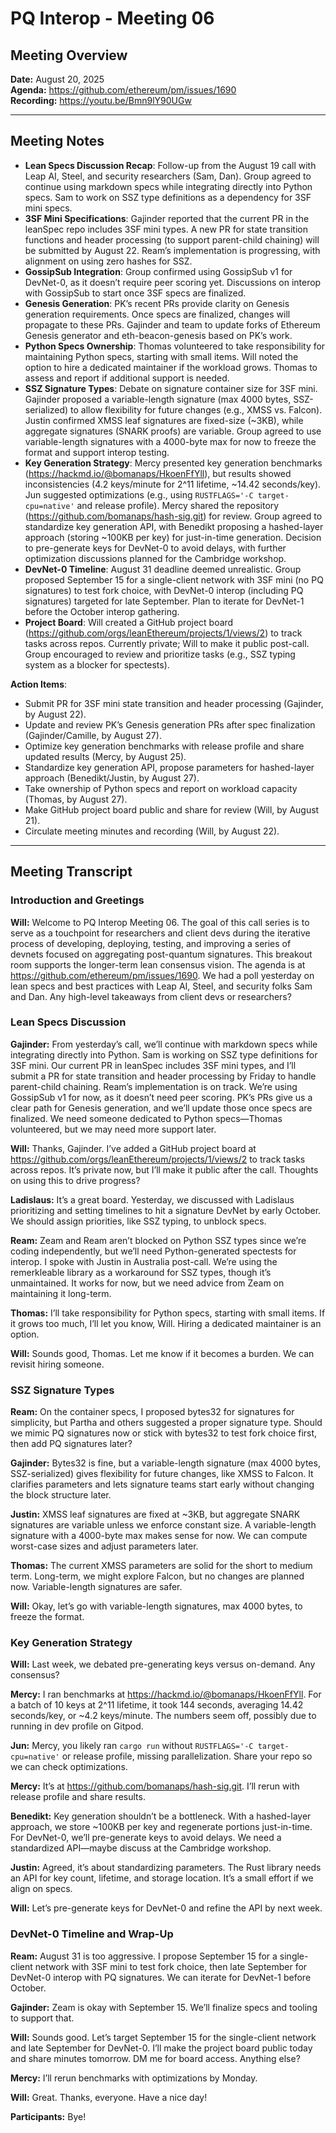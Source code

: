 # PQ Interop - Meeting 06

## Meeting Overview
**Date:** August 20, 2025  
**Agenda:** https://github.com/ethereum/pm/issues/1690  
**Recording:** https://youtu.be/Bmn9lY90UGw  

---

## Meeting Notes

- **Lean Specs Discussion Recap**: Follow-up from the August 19 call with Leap AI, Steel, and security researchers (Sam, Dan). Group agreed to continue using markdown specs while integrating directly into Python specs. Sam to work on SSZ type definitions as a dependency for 3SF mini specs.
- **3SF Mini Specifications**: Gajinder reported that the current PR in the leanSpec repo includes 3SF mini types. A new PR for state transition functions and header processing (to support parent-child chaining) will be submitted by August 22. Ream’s implementation is progressing, with alignment on using zero hashes for SSZ.
- **GossipSub Integration**: Group confirmed using GossipSub v1 for DevNet-0, as it doesn’t require peer scoring yet. Discussions on interop with GossipSub to start once 3SF specs are finalized.
- **Genesis Generation**: PK’s recent PRs provide clarity on Genesis generation requirements. Once specs are finalized, changes will propagate to these PRs. Gajinder and team to update forks of Ethereum Genesis generator and eth-beacon-genesis based on PK’s work.
- **Python Specs Ownership**: Thomas volunteered to take responsibility for maintaining Python specs, starting with small items. Will noted the option to hire a dedicated maintainer if the workload grows. Thomas to assess and report if additional support is needed.
- **SSZ Signature Types**: Debate on signature container size for 3SF mini. Gajinder proposed a variable-length signature (max 4000 bytes, SSZ-serialized) to allow flexibility for future changes (e.g., XMSS vs. Falcon). Justin confirmed XMSS leaf signatures are fixed-size (~3KB), while aggregate signatures (SNARK proofs) are variable. Group agreed to use variable-length signatures with a 4000-byte max for now to freeze the format and support interop testing.
- **Key Generation Strategy**: Mercy presented key generation benchmarks (https://hackmd.io/@bomanaps/HkoenFfYll), but results showed inconsistencies (4.2 keys/minute for 2^11 lifetime, ~14.42 seconds/key). Jun suggested optimizations (e.g., using `RUSTFLAGS='-C target-cpu=native'` and release profile). Mercy shared the repository (https://github.com/bomanaps/hash-sig.git) for review. Group agreed to standardize key generation API, with Benedikt proposing a hashed-layer approach (storing ~100KB per key) for just-in-time generation. Decision to pre-generate keys for DevNet-0 to avoid delays, with further optimization discussions planned for the Cambridge workshop.
- **DevNet-0 Timeline**: August 31 deadline deemed unrealistic. Group proposed September 15 for a single-client network with 3SF mini (no PQ signatures) to test fork choice, with DevNet-0 interop (including PQ signatures) targeted for late September. Plan to iterate for DevNet-1 before the October interop gathering.
- **Project Board**: Will created a GitHub project board (https://github.com/orgs/leanEthereum/projects/1/views/2) to track tasks across repos. Currently private; Will to make it public post-call. Group encouraged to review and prioritize tasks (e.g., SSZ typing system as a blocker for spectests).

**Action Items**:  
- Submit PR for 3SF mini state transition and header processing (Gajinder, by August 22).  
- Update and review PK’s Genesis generation PRs after spec finalization (Gajinder/Camille, by August 27).  
- Optimize key generation benchmarks with release profile and share updated results (Mercy, by August 25).  
- Standardize key generation API, propose parameters for hashed-layer approach (Benedikt/Justin, by August 27).  
- Take ownership of Python specs and report on workload capacity (Thomas, by August 27).  
- Make GitHub project board public and share for review (Will, by August 21).  
- Circulate meeting minutes and recording (Will, by August 22).  

---

## Meeting Transcript

### Introduction and Greetings
**Will:** Welcome to PQ Interop Meeting 06. The goal of this call series is to serve as a touchpoint for researchers and client devs during the iterative process of developing, deploying, testing, and improving a series of devnets focused on aggregating post-quantum signatures. This breakout room supports the longer-term lean consensus vision. The agenda is at https://github.com/ethereum/pm/issues/1690. We had a poll yesterday on lean specs and best practices with Leap AI, Steel, and security folks Sam and Dan. Any high-level takeaways from client devs or researchers?

### Lean Specs Discussion
**Gajinder:** From yesterday’s call, we’ll continue with markdown specs while integrating directly into Python. Sam is working on SSZ type definitions for 3SF mini. Our current PR in leanSpec includes 3SF mini types, and I’ll submit a PR for state transition and header processing by Friday to handle parent-child chaining. Ream’s implementation is on track. We’re using GossipSub v1 for now, as it doesn’t need peer scoring. PK’s PRs give us a clear path for Genesis generation, and we’ll update those once specs are finalized. We need someone dedicated to Python specs—Thomas volunteered, but we may need more support later.

**Will:** Thanks, Gajinder. I’ve added a GitHub project board at https://github.com/orgs/leanEthereum/projects/1/views/2 to track tasks across repos. It’s private now, but I’ll make it public after the call. Thoughts on using this to drive progress?

**Ladislaus:** It’s a great board. Yesterday, we discussed with Ladislaus prioritizing and setting timelines to hit a signature DevNet by early October. We should assign priorities, like SSZ typing, to unblock specs.

**Ream:** Zeam and Ream aren’t blocked on Python SSZ types since we’re coding independently, but we’ll need Python-generated spectests for interop. I spoke with Justin in Australia post-call. We’re using the remerkleable library as a workaround for SSZ types, though it’s unmaintained. It works for now, but we need advice from Zeam on maintaining it long-term.

**Thomas:** I’ll take responsibility for Python specs, starting with small items. If it grows too much, I’ll let you know, Will. Hiring a dedicated maintainer is an option.

**Will:** Sounds good, Thomas. Let me know if it becomes a burden. We can revisit hiring someone.

### SSZ Signature Types
**Ream:** On the container specs, I proposed bytes32 for signatures for simplicity, but Partha and others suggested a proper signature type. Should we mimic PQ signatures now or stick with bytes32 to test fork choice first, then add PQ signatures later?

**Gajinder:** Bytes32 is fine, but a variable-length signature (max 4000 bytes, SSZ-serialized) gives flexibility for future changes, like XMSS to Falcon. It clarifies parameters and lets signature teams start early without changing the block structure later.

**Justin:** XMSS leaf signatures are fixed at ~3KB, but aggregate SNARK signatures are variable unless we enforce constant size. A variable-length signature with a 4000-byte max makes sense for now. We can compute worst-case sizes and adjust parameters later.

**Thomas:** The current XMSS parameters are solid for the short to medium term. Long-term, we might explore Falcon, but no changes are planned now. Variable-length signatures are safer.

**Will:** Okay, let’s go with variable-length signatures, max 4000 bytes, to freeze the format.

### Key Generation Strategy
**Will:** Last week, we debated pre-generating keys versus on-demand. Any consensus?

**Mercy:** I ran benchmarks at https://hackmd.io/@bomanaps/HkoenFfYll. For a batch of 10 keys at 2^11 lifetime, it took 144 seconds, averaging 14.42 seconds/key, or ~4.2 keys/minute. The numbers seem off, possibly due to running in dev profile on Gitpod.

**Jun:** Mercy, you likely ran `cargo run` without `RUSTFLAGS='-C target-cpu=native'` or release profile, missing parallelization. Share your repo so we can check optimizations.

**Mercy:** It’s at https://github.com/bomanaps/hash-sig.git. I’ll rerun with release profile and share results.

**Benedikt:** Key generation shouldn’t be a bottleneck. With a hashed-layer approach, we store ~100KB per key and regenerate portions just-in-time. For DevNet-0, we’ll pre-generate keys to avoid delays. We need a standardized API—maybe discuss at the Cambridge workshop.

**Justin:** Agreed, it’s about standardizing parameters. The Rust library needs an API for key count, lifetime, and storage location. It’s a small effort if we align on specs.

**Will:** Let’s pre-generate keys for DevNet-0 and refine the API by next week.

### DevNet-0 Timeline and Wrap-Up
**Ream:** August 31 is too aggressive. I propose September 15 for a single-client network with 3SF mini to test fork choice, then late September for DevNet-0 interop with PQ signatures. We can iterate for DevNet-1 before October.

**Gajinder:** Zeam is okay with September 15. We’ll finalize specs and tooling to support that.

**Will:** Sounds good. Let’s target September 15 for the single-client network and late September for DevNet-0. I’ll make the project board public today and share minutes tomorrow. DM me for board access. Anything else?

**Mercy:** I’ll rerun benchmarks with optimizations by Monday.

**Will:** Great. Thanks, everyone. Have a nice day!

**Participants:** Bye!